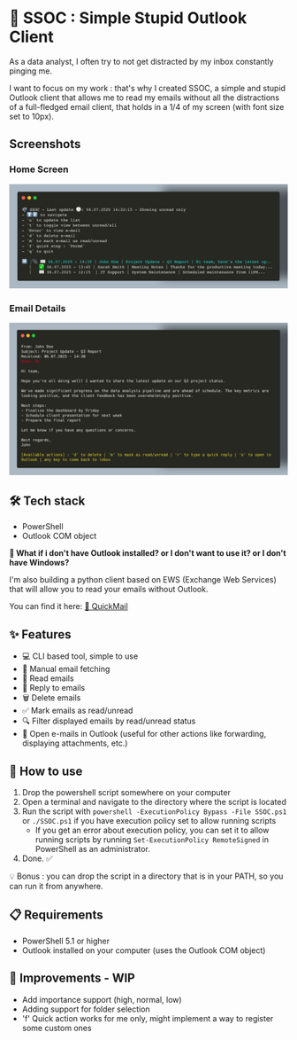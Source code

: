 # 📧 SSOC : Simple Stupid Outlook Client 

As a data analyst, I often try to not get distracted by my inbox constantly pinging me. 

I want to focus on my work : that's why I created SSOC, a simple and stupid Outlook client that allows me to read my emails without all the distractions of a full-fledged email client, that holds in a 1/4 of my screen (with font size set to 10px).

## Screenshots
### Home Screen
![SSOC Screenshot](https://raw.githubusercontent.com/2lazy2debug/SSOC/main/screenshots/home.png)
### Email Details
![SSOC Screenshot](https://raw.githubusercontent.com/2lazy2debug/SSOC/main/screenshots/view_mail.png)

## 🛠️ Tech stack 
- PowerShell
- Outlook COM object

**🤔 What if i don't have Outlook installed? or I don't want to use it? or I don't have Windows?** 

I'm also building a python client based on EWS (Exchange Web Services) that will allow you to read your emails without Outlook.

You can find it here: [📧 QuickMail](https://github.com/2lazy2debug/quickmail)

## ✨ Features 
- 💻 CLI based tool, simple to use
- 🔄 Manual email fetching
- 📖 Read emails
- 💬 Reply to emails
- 🗑️ Delete emails
- ✅ Mark emails as read/unread
- 🔍 Filter displayed emails by read/unread status
- 🚀 Open e-mails in Outlook (useful for other actions like forwarding, displaying attachments, etc.)

## 🚀 How to use 
1. Drop the powershell script somewhere on your computer
2. Open a terminal and navigate to the directory where the script is located
3. Run the script with `powershell -ExecutionPolicy Bypass -File SSOC.ps1` or `./SSOC.ps1` if you have execution policy set to allow running scripts
   - If you get an error about execution policy, you can set it to allow running scripts by running `Set-ExecutionPolicy RemoteSigned` in PowerShell as an administrator.
4. Done. ✅

💡 Bonus : you can drop the script in a directory that is in your PATH, so you can run it from anywhere. 

## 📋 Requirements 
- PowerShell 5.1 or higher
- Outlook installed on your computer (uses the Outlook COM object)

## 🚧 Improvements - WIP
- Add importance support (high, normal, low)
- Adding support for folder selection
- 'f' Quick action works for me only, might implement a way to register some custom ones 